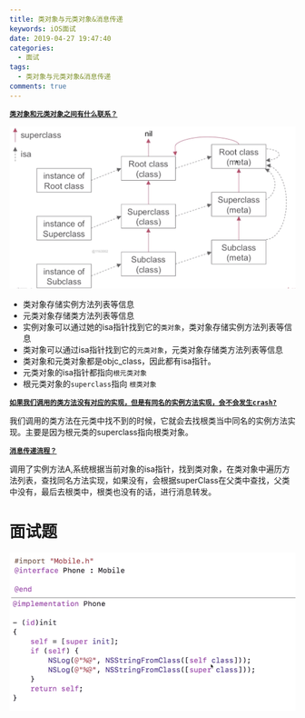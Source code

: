 ```yaml
---
title: 类对象与元类对象&消息传递
keywords: iOS面试
date: 2019-04-27 19:47:40
categories: 
  - 面试
tags:
  - 类对象与元类对象&消息传递
comments: true
---
```




**<u>`类对象和元类对象之间有什么联系？`</u>**

![4-5-1](https://raw.githubusercontent.com/HaviLee/Blog-Images/master/Tech/5-2-2.png)

- 类对象存储实例方法列表等信息
- 元类对象存储类方法列表等信息
- 实例对象可以通过她的isa指针找到它的`类对象`，类对象存储实例方法列表等信息
- 类对象可以通过isa指针找到它的`元类对象`，元类对象存储类方法列表等信息
- 类对象和元类对象都是objc_class，因此都有isa指针。
- 元类对象的isa指针都指向`根元类对象`
- 根元类对象的`superclass`指向 `根类对象`

**<u>`如果我们调用的类方法没有对应的实现，但是有同名的实例方法实现，会不会发生crash?`</u>**

我们调用的类方法在元类中找不到的时候，它就会去找根类当中同名的实例方法实现。主要是因为根元类的superclass指向根类对象。

**<u>`消息传递流程？`</u>**

调用了实例方法A,系统根据当前对象的isa指针，找到类对象，在类对象中遍历方法列表，查找同名方法实现，如果没有，会根据superClass在父类中查找，父类中没有，最后去根类中，根类也没有的话，进行消息转发。

# 面试题

![4-5-1](https://raw.githubusercontent.com/HaviLee/Blog-Images/master/Tech/5-2-3.png)

##### 









